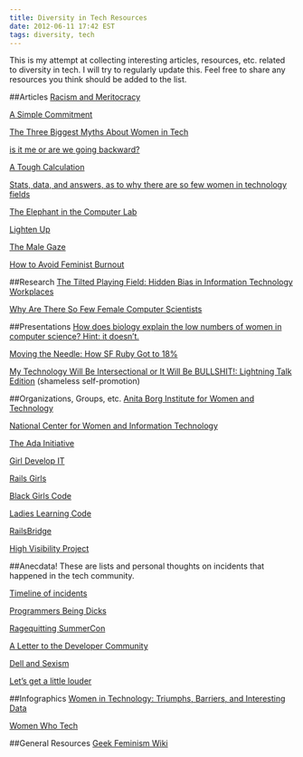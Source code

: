 ```yaml
---
title: Diversity in Tech Resources
date: 2012-06-11 17:42 EST
tags: diversity, tech
---
```


This is my attempt at collecting interesting articles, resources, etc. related to diversity in tech.  I will try to regularly update this.  Feel free to share any resources you think should be added to the list.

##Articles
[Racism and Meritocracy](http://techcrunch.com/2011/11/19/racism-and-meritocracy/)

[A Simple Commitment](https://peak5390.wordpress.com/2012/03/25/a-simple-commitment/)

[The Three Biggest Myths About Women in Tech](http://venturebeat.com/2011/10/13/the-three-biggest-myths-about-women-in-tech/)

[is it me or are we going backward?](http://www.garann.com/dev/2012/is-it-me-or-are-we-going-backward/)

[A Tough Calculation](http://web.mit.edu/newsoffice/2012/gender-engineering-profession-0404.html)

[Stats, data, and answers, as to why there are so few women in technology fields](http://rachelappel.com/stats-data-and-answers-as-to-why-there-are-so-few-women-in-technology-fields)

[The Elephant in the Computer Lab](http://rarlindseysmash.com/index.php?n=1313531468)

[Lighten Up](http://therealkatie.net/blog/2012/mar/21/lighten-up/)

[The Male Gaze](http://www.whatwherewhy.me/blog/2012/06/11/the-male-gaze/)

[How to Avoid Feminist Burnout](http://jenmyers.net/how-to-avoid-feminist-burnout.html)

##Research
[The Tilted Playing Field: Hidden Bias in Information Technology Workplaces](http://www.lpfi.org/sites/default/files/tilted_playing_field_lpfi_9_29_11.pdf)

[Why Are There So Few Female Computer Scientists](http://people.mills.edu/spertus/Gender/pap/pap.html)

##Presentations
[How does biology explain the low numbers of women in computer science? Hint: it doesn’t.](http://www.slideshare.net/terriko/how-does-biology-explain-the-low-numbers-of-women-in-cs-hint-it-doesnt)

[Moving the Needle: How SF Ruby Got to 18%](http://www.slideshare.net/sarahmei/moving-the-needle-how-sf-ruby-got-to-18)

[My Technology Will Be Intersectional or It Will Be BULLSHIT!: Lightning Talk Edition](http://juliepagano.com/blog/2012/04/29/my-technology-will-be-intersectional-or-it-will-be-bullshit-lightning-talk-edition/) (shameless self-promotion)

##Organizations, Groups, etc.
[Anita Borg Institute for Women and Technology](http://anitaborg.org/)

[National Center for Women and Information Technology](http://www.ncwit.org/)

[The Ada Initiative](http://adainitiative.org/)

[Girl Develop IT](http://girldevelopit.com/)

[Rails Girls](http://railsgirls.com/)

[Black Girls Code](http://www.blackgirlscode.com/)

[Ladies Learning Code](http://ladieslearningcode.com/)

[RailsBridge](http://workshops.railsbridge.org/)

[High Visibility Project](http://highvisibilityproject.org/)

##Anecdata!
These are lists and personal thoughts on incidents that happened in the tech community.

[Timeline of incidents](http://geekfeminism.wikia.com/wiki/Timeline_of_incidents)

[Programmers Being Dicks](http://programmersbeingdicks.tumblr.com/)

[Ragequitting SummerCon](http://idiosyncratic-routine.com/post/24884002056)

[A Letter to the Developer Community](http://wildchocolate.tumblr.com/post/12555879965/a-letter-to-the-developer-community)

[Dell and Sexism](http://adventuresandjapes.wordpress.com/2012/04/17/dell-and-sexism/)

[Let’s get a little louder](http://juliaelman.com/blog/2012/jun/3/lets-get-little-louder/)

##Infographics
[Women in Technology: Triumphs, Barriers, and Interesting Data](http://www.itmanagerdaily.com/women-in-technology-infographic/)

[Women Who Tech](http://www.womenwhotech.com/womenintechinfographic.html)

##General Resources
[Geek Feminism Wiki](http://geekfeminism.wikia.com/wiki/Geek_Feminism_Wiki)
